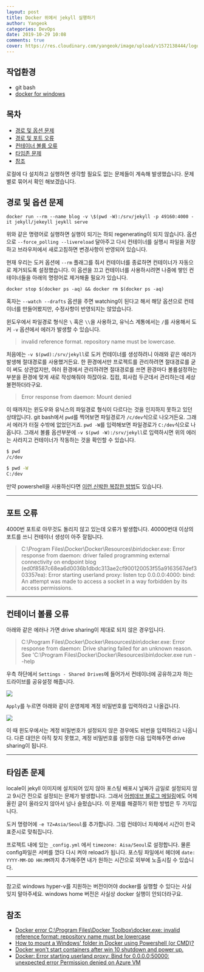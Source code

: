 ```yaml
---
layout: post
title: Docker 위에서 jekyll 실행하기
author: Yangeok
categories: DevOps
date: 2019-10-29 10:08
comments: true
cover: https://res.cloudinary.com/yangeok/image/upload/v1572138444/logo/posts/dockyll.jpg
---
```


## 작업환경

- git bash
- [docker for windows](https://docs.docker.com/docker-for-windows/install/)

## 목차

- [경로 및 옵션 문제](#경로-및-옵션-문제)
- [경로 및 포트 오류](#경로-및-포트-오류)
- [컨테이너 볼륨 오류](#컨테이너-볼륨-오류)
- [타임존 문제](#타임존-문제)
- [참조](#참조)

로컬에 다 설치하고 실행하면 생각할 필요도 없는 문제들이 계속해 발생했습니다. 문제 별로 묶어서 확인 해보겠습니다.

## 경로 및 옵션 문제

`docker run --rm --name blog -v \$(pwd -W):/srv/jekyll -p 49160:4000 -it jekyll/jekeyll jeykll serve`

위와 같은 명령어로 실행하면 실행이 되기는 하되 regenerating이 되지 않습니다. 옵션으로 `--force_polling --livereload` 달아주고 다시 컨테이너를 실행시 파일을 저장하고 브라우저에서 새로고침하면 변경사항이 반영되어 있습니다.

현재 우리는 도커 옵션에 `--rm` 플래그를 줘서 컨테이너를 종료하면 컨테이너가 자동으로 제거되도록 설정했습니다. 이 옵션을 끄고 컨테이너를 사용하시려면 나중에 쌓인 컨테이너들을 아래의 명령어로 제거해줄 필요가 있습니다.

`docker stop $(docker ps -aq) && docker rm $(docker ps -aq)`

혹자는 `--watch --drafts` 옵션을 주면 watching이 된다고 해서 해당 옵션으로 컨테이너를 만들어봤지만, 수정사항이 반영되지는 않았습니다.

윈도우에서 파일경로 형식은 `\` 혹은 `\\`을 사용하고, 유닉스 계통에서는 `/`를 사용해서 도커 `-v` 옵션에서 에러가 발생할 수 있습니다.

> invalid reference format. repository name must be lowercase.

처음에는 `-v $(pwd):/srv/jekyll`로 도커 컨테이너를 생성하려니 아래와 같은 에러가 발생해 절대경로를 사용했거든요. 한 환경에서만 프로젝트를 관리하려면 절대경로를 굳이 써도 상관없지만, 여러 환경에서 관리하려면 절대경로를 쓰면 환경마다 볼륨설정하는 부분을 환경에 맞게 새로 작성해줘야 하잖아요. 집컴, 회사컴 두군데서 관리하는데 세상 불편하더라구요.

> Error response from daemon: Mount denied

이 때까지는 윈도우와 유닉스의 파일경로 형식이 다르다는 것을 인지하지 못하고 있던 상태입니다. git bash에서 `pwd`를 찍어보면 파일경로가 `/c/dev`식으로 나오거든요. 그래서 에러가 터질 수밖에 없었던거죠. `pwd -W`를 입력해보면 파일경로가 `C:/dev`식으로 나옵니다. 그래서 볼륨 옵션부분에 `-v $(pwd -W):/srv/jekyll`로 입력하시면 위의 에러는 사라지고 컨테이너가 작동하는 것을 확인할 수 있습니다.

```sh
$ pwd
/c/dev

$ pwd -W
C:/dev
```

만약 powershell을 사용하신다면 [이런 신박한 복잡한 방법](https://stackoverflow.com/questions/39133098/how-to-mount-a-windows-folder-in-docker-using-powershell-or-cmd)도 있습니다.

---

## 포트 오류

4000번 포트로 아무것도 돌리지 않고 있는데 오류가 발생합니다. 40000번대 이상의 포트를 쓰니 컨테이너 생성이 아주 잘됩니다.

> C:\Program Files\Docker\Docker\Resources\bin\docker.exe: Error response from daemon: driver failed programming external connectivity on endpoint blog (ed0f8587c68ea6d0036b1dbdc313ae2cf900120053f55a9163567def303357ea): Error starting userland proxy: listen tcp 0.0.0.0:4000: bind: An attempt was made to access a socket in a way forbidden by its access permissions.

---

## 컨테이너 볼륨 오류

아래와 같은 에러나 가면 drive sharing이 제대로 되지 않은 경우입니다.

> C:\Program Files\Docker\Docker\Resources\bin\docker.exe: Error response from daemon: Drive sharing failed for an unknown reason.
> See 'C:\Program Files\Docker\Docker\Resources\bin\docker.exe run --help

우측 하단에서 `Settings - Shared Drives`에 들어가서 컨테이너에 공유하고자 하는 드라이브를 공유설정 해줍니다.

![](https://res.cloudinary.com/yangeok/image/upload/v1572136304/docker-jekyll/docker-jekyll-01.jpg)

`Apply`를 누르면 아래와 같이 운영체제 계정 비밀번호를 입력하라고 나올겁니다.

![](https://res.cloudinary.com/yangeok/image/upload/v1572136305/docker-jekyll/docker-jekyll-02.jpg)

이 때 윈도우에서는 계정 비밀번호가 설정되지 않은 경우에도 비번을 입력하라고 나옵니다. 다른 대안은 아직 찾지 못했고, 계정 비밀번호를 설정한 다음 입력해주면 drive sharing이 됩니다.

---

## 타임존 문제

locale이 jekyll 이미지에 설치되어 있지 않아 포스팅 배포시 날짜가 금일로 설정되지 않고 9시간 전으로 설정되는 문제가 발생합니다. 그래서 [어썸데브 블로그 메일링](http://daily-devblog.com/)에도 어제 올린 글이 올라오지 않아서 넘나 슬펐습니다. 이 문제를 해결하기 위한 방법은 두 가지입니다.

도커 명령어에 `-e TZ=Asia/Seoul`를 추가합니다. 그럼 컨테이너 자체에서 시간이 한국 표준시로 맞춰집니다.

프로젝트 내에 있는 `_config.yml` 에서 `timezone: Aisa/Seoul`로 설정합니다. 물론 config파일은 서버를 껐다 다시 켜야 reload가 됩니다. 포스팅 파일에서 헤더에 `date: YYYY-MM-DD HH:MM`까지 추가해주면 내가 원하는 시간으로 외부에 노출시킬 수 있습니다.

---

참고로 windows hyper-v를 지원하는 버전이어야 docker를 실행할 수 있다는 사실 잊지 말아주세요. windows home 버전은 사실상 docker 실행이 안되더라구요.

## 참조

- [Docker error C:\Program Files\Docker Toolbox\docker.exe: invalid reference format: repository name must be lowercase](https://stackoverflow.com/questions/48576308/docker-error-c-program-files-docker-toolbox-docker-exe-invalid-reference-forma)
- [How to mount a Windows' folder in Docker using Powershell (or CMD)?](https://stackoverflow.com/questions/39133098/how-to-mount-a-windows-folder-in-docker-using-powershell-or-cmd)
- [Docker won't start containers after win 10 shutdown and power up.](https://github.com/docker/for-win/issues/1038)
- [Docker: Error starting userland proxy: Bind for 0.0.0.0:50000: unexpected error Permission denied on Azure VM](https://stackoverflow.com/questions/53673801/docker-error-starting-userland-proxy-bind-for-0-0-0-050000-unexpected-error)
